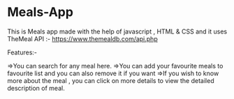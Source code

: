 # Meals-App

This is Meals app made with the help of javascript , HTML & CSS and it uses TheMeal API :- https://www.themealdb.com/api.php

Features:-

=>You can search for any meal here.
=>You can add your favourite meals to favourite list and you can also remove it if you want
=>If you wish to know more about the meal , you can click on more details to view the detailed description of meal.  
